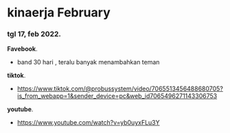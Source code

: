 # kinaerja February


### tgl 17, feb 2022.

**Favebook**.
- band 30 hari , teralu banyak menambahkan teman

**tiktok**.
- https://www.tiktok.com/@probussystem/video/7065513456488680705?is_from_webapp=1&sender_device=pc&web_id7065496271143306753

**youtube**.
- https://www.youtube.com/watch?v=yb0uyxFLu3Y

